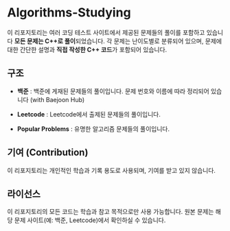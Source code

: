 # Algorithms-Studying

이 리포지토리는 여러 코딩 테스트 사이트에서 제공된 문제들의 풀이를 포함하고 있습니다
**모든 문제는 C++로 풀이**되었습니다.
각 문제는 난이도별로 분류되어 있으며, 문제에 대한 간단한 설명과 **직접 작성한 C++ 코드**가 포함되어 있습니다.

## 구조

- **백준**
  : 백준에 게재된 문제들의 풀이입니다. 문제 번호와 이름에 따라 정리되어 있습니다 (with Baejoon Hub)

- **Leetcode**
  : Leetcode에서 출제된 문제들의 풀이입니다.

- **Popular Problems**
  : 유명한 알고리즘 문제들의 풀이입니다.


## 기여 (Contribution)

이 리포지토리는 개인적인 학습과 기록 용도로 사용되며, 기여를 받고 있지 않습니다.

## 라이선스

이 리포지토리의 모든 코드는 학습과 참고 목적으로만 사용 가능합니다. 원본 문제는 해당 문제 사이트(예: 백준, Leetcode)에서 확인하실 수 있습니다.
